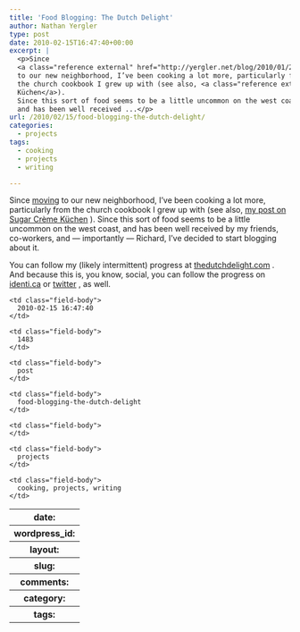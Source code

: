 ```yaml
---
title: 'Food Blogging: The Dutch Delight'
author: Nathan Yergler
type: post
date: 2010-02-15T16:47:40+00:00
excerpt: |
  <p>Since
  <a class="reference external" href="http://yergler.net/blog/2010/01/21/san-francisco-habitation-take-two/">moving</a>
  to our new neighborhood, I’ve been cooking a lot more, particularly from
  the church cookbook I grew up with (see also, <a class="reference external" href="http://yergler.net/blog/2009/12/24/sugar-creme-kuchen/">my post on Sugar Crème
  Küchen</a>).
  Since this sort of food seems to be a little uncommon on the west coast,
  and has been well received ...</p>
url: /2010/02/15/food-blogging-the-dutch-delight/
categories:
  - projects
tags:
  - cooking
  - projects
  - writing

---
```

Since [moving][1]  to our new neighborhood, I’ve been cooking a lot more, particularly from the church cookbook I grew up with (see also, [my post on Sugar Crème Küchen][2] ). Since this sort of food seems to be a little uncommon on the west coast, and has been well received by my friends, co-workers, and — importantly — Richard, I’ve decided to start blogging about it.

You can follow my (likely intermittent) progress at [thedutchdelight.com][3] . And because this is, you know, social, you can follow the progress on [identi.ca][4]  or [twitter][5] , as well.

<table class="docutils field-list" frame="void" rules="none">
  <col class="field-name" /> <col class="field-body" /> <tr class="field">
    <th class="field-name">
      date:
    </th>

    <td class="field-body">
      2010-02-15 16:47:40
    </td>
  </tr>

  <tr class="field">
    <th class="field-name">
      wordpress_id:
    </th>

    <td class="field-body">
      1483
    </td>
  </tr>

  <tr class="field">
    <th class="field-name">
      layout:
    </th>

    <td class="field-body">
      post
    </td>
  </tr>

  <tr class="field">
    <th class="field-name">
      slug:
    </th>

    <td class="field-body">
      food-blogging-the-dutch-delight
    </td>
  </tr>

  <tr class="field">
    <th class="field-name">
      comments:
    </th>

    <td class="field-body">
    </td>
  </tr>

  <tr class="field">
    <th class="field-name">
      category:
    </th>

    <td class="field-body">
      projects
    </td>
  </tr>

  <tr class="field">
    <th class="field-name">
      tags:
    </th>

    <td class="field-body">
      cooking, projects, writing
    </td>
  </tr>
</table>

 [1]: http://yergler.net/blog/2010/01/21/san-francisco-habitation-take-two/
 [2]: http://yergler.net/blog/2009/12/24/sugar-creme-kuchen/
 [3]: http://thedutchdelight.com/
 [4]: http://identi.ca/thedutchdelight
 [5]: http://twitter.com/thedutchdelight